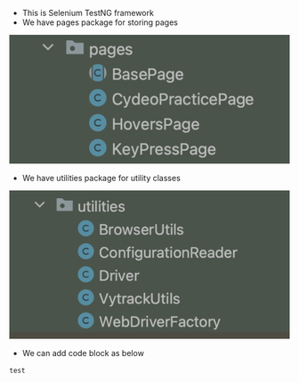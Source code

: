 - This is Selenium TestNG framework
- We have pages package for storing pages

<img src="Screen Shot 2023-02-15 at 9.59.56 PM.png">

- We have utilities package for utility classes

<img src="Screen Shot 2023-02-15 at 9.59.23 PM.png">


- We can add code block as below
```
test 
```